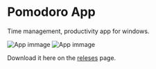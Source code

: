# Pomodoro App


Time management, productivity app for windows.


![App immage](https://i.ibb.co/Q6tKyn6/Pomodoro.png)
![App immage](https://i.ibb.co/fF7g9cW/Pomodoro-Tray.png)

Download it here on the [releses](https://github.com/marko-bisevac/Pomodoro-App/releases) page.
